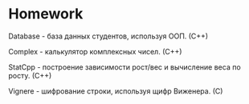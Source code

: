 # Homework

Database - база данных студентов, используя ООП. (С++)

Complex - калькулятор комплексных чисел. (С++)

StatCpp - построение зависимости рост/вес и вычисление веса по росту. (С++)

Vignere - шифрование строки, используя щифр Виженера. (С)